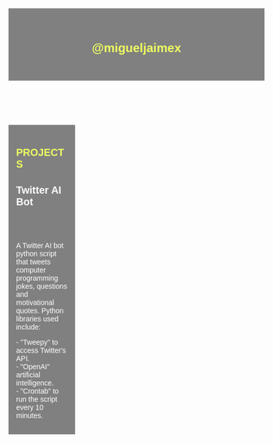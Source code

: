 <html>
	<head>
	<link rel="stylesheet" href="https://use.fontawesome.com/releases/v5.8.2/css/all.css">
	<title>@migueljaimex</title>
<style>
/* Layout */
header {
  background-color: gray;
  padding: 30px;
  text-align: center;
  font-size: 20px;
  color: white;
}
aside {
  background-color: gray;
  float: left;
  width: 20%;
  padding: 15px;
  margin-top: 7px;
  text-align: left;
}
section {
	float: left;
	width: 60%;
	padding: 0 20px;
}
	/* Text Formatting */
		h1 {color:#efff60; font-family: Arial, Helvetica, sans-serif;font-size: 20px;}
		h2 {color:#efff60; font-family: Arial, Helvetica, sans-serif;font-size: larger;}
		h3 {color:rgb(253, 253, 253); font-family: Arial, Helvetica, sans-serif;font-size: 20px}
		p {color:rgb(255, 255, 255); font-family: Arial, Helvetica, sans-serif;}
		a {color:gray; font-family: Arial, Helvetica, sans-serif;}
		/* MAIN POST TEXT COLOR */
		h4 {color:gray; font-family: Arial, Helvetica, sans-serif;}
</style>
<header>
	<meta name="viewport" content="width=device-width, initial-scale=1.0">
	<meta name="viewport" content="height=device-height, initial-scale=1.0">
<h2>@migueljaimex</h2>
<!-- Instagram Button -->
<a href="https://instagram.com/migueljaimex">
	<span style="font-size: 2.0rem;">
		<span style="color: rgb(255, 0, 149);">
		   <i class="fab fa-instagram"></i>
		</span>
	</span>
 </a>
<!-- Twitter Button -->
<a href="https://twitter.com/migueljaimex" target="_blank">
    <span style="font-size: 2.0rem;">
        <span style="color: rgb(29, 161, 242);">
            <i class="fab fa-twitter"></i>
        </span>
    </span>
</a>
</header>
	</head>


<aside>
<!-- TITLE  -->
<h1>PROJECTS</h1>
<!-- Entry #1 -->
	<h3> Twitter AI Bot </h3> 
	<!-- Twitter Bot Embed Code -->
<a href="https://twitter.com/M_Bot22?ref_src=twsrc%5Etfw" class="twitter-follow-button" data-size="large" data-show-count="false">Follow @M_Bot22</a><script async src="https://platform.twitter.com/widgets.js" charset="utf-8"></script>
	<p>A Twitter AI bot python script that tweets computer programming jokes, questions and motivational quotes. Python libraries used include:</p>
		<p>- "Tweepy" to access Twitter's API. <br>
		- "OpenAI" artificial intelligence. <br>
		- "Crontab" to run the script every 10 minutes.</p>
</aside>
<section>


</section>
</html>
